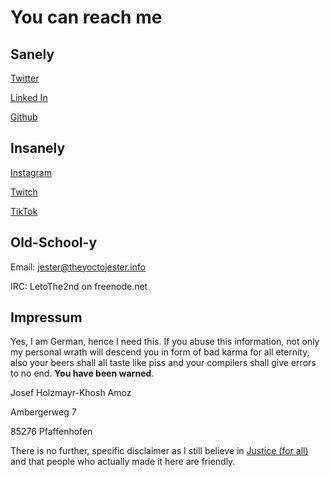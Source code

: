 # You can reach me

## Sanely

[Twitter](https://twitter.com/TheYoctoJester)

[Linked In](https://www.linkedin.com/in/josef-holzmayr-khosh-amoz-a5082219a)

[Github](https://github.com/TheYoctoJester)

## Insanely

[Instagram](https://www.instagram.com/theyoctojester/)

[Twitch](https://www.twitch.tv/letoatreidesthe2nd)

[TikTok](https://www.tiktok.com/@theyoctojester)

## Old-School-y

Email: jester@theyoctojester.info

IRC: LetoThe2nd on freenode.net

## Impressum

Yes, I am German, hence I need this. If you abuse this information, not only my personal wrath will descend you in form of bad karma for all eternity, also your beers shall all taste like piss and your compilers shall give errors to no end. **You have been warned**.

Josef Holzmayr-Khosh Amoz

Ambergerweg 7

85276 Pfaffenhofen

There is no further, specific disclaimer as I still believe in [Justice (for all)](https://easyrechtssicher.de/disclaimer) and that people who actually made it here are friendly.
